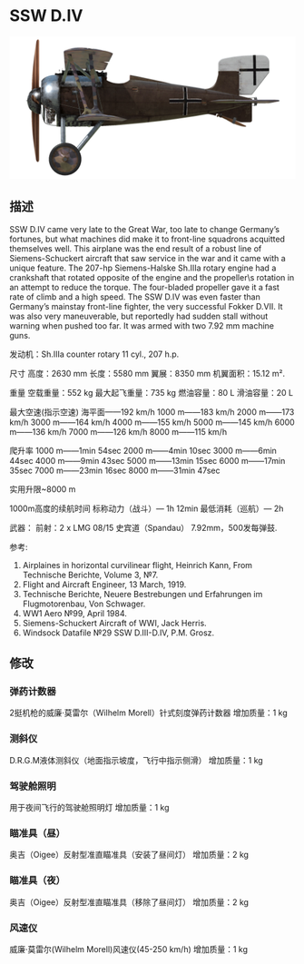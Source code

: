 ﻿# SSW D.IV

![schuckertdiv](../images/schuckertdiv.png)

## 描述

SSW D.IV came very late to the Great War, too late to change Germany’s fortunes, but what machines did make it to front-line squadrons acquitted themselves well. This airplane was the end result of a robust line of Siemens-Schuckert aircraft that saw service in the war and it came with a unique feature. The 207-hp Siemens-Halske Sh.IIIa rotary engine had a crankshaft that rotated opposite of the engine and the propeller\s rotation in an attempt to reduce the torque. The four-bladed propeller gave it a fast rate of climb and a high speed. The SSW D.IV was even faster than Germany’s mainstay front-line fighter, the very successful Fokker D.VII. It was also very maneuverable, but reportedly had sudden stall without warning when pushed too far. It was armed with two 7.92 mm machine guns.


发动机：Sh.IIIa counter rotary 11 cyl., 207 h.p.

尺寸
高度：2630 mm
长度：5580 mm
翼展：8350 mm
机翼面积：15.12 m².

重量
空载重量：552 kg
最大起飞重量：735 kg
燃油容量：80 L
滑油容量：20 L

最大空速(指示空速)
海平面——192 km/h
1000 m——183 km/h
2000 m——173 km/h
3000 m——164 km/h
4000 m——155 km/h
5000 m——145 km/h
6000 m——136 km/h
7000 m——126 km/h
8000 m——115 km/h

爬升率
1000 m——1min 54sec
2000 m——4min 10sec
3000 m——6min 44sec
4000 m——9min 43sec
5000 m——13min 15sec
6000 m——17min 35sec
7000 m——23min 16sec
8000 m——31min 47sec

实用升限~8000 m

1000m高度的续航时间
标称动力（战斗）— 1h 12min
最低消耗（巡航）— 2h

武器：
前射：2 х LMG 08/15 史宾道（Spandau） 7.92mm，500发每弹鼓.

参考:
1) Airplaines in horizontal curvilinear flight, Heinrich Kann, From Technische Berichte, Volume 3, №7.
2) Flight and Aircraft Engineer, 13 March, 1919.
3) Technische Berichte, Neuere Bestrebungen und Erfahrungen im Flugmotorenbau, Von Schwager.
4) WW1 Aero №99, April 1984.
5) Siemens-Schuckert Aircraft of WWI, Jack Herris.
6) Windsock Datafile №29 SSW D.III-D.IV, P.M. Grosz.

## 修改


### 弹药计数器

2挺机枪的威廉·莫雷尔（Wilhelm Morell）针式刻度弹药计数器
增加质量：1 kg


### 测斜仪

D.R.G.M液体测斜仪（地面指示坡度，飞行中指示侧滑）
增加质量：1 kg


### 驾驶舱照明

用于夜间飞行的驾驶舱照明灯
增加质量：1 kg


### 瞄准具（昼）

奥吉（Oigee）反射型准直瞄准具（安装了昼间灯）
增加质量：2 kg


### 瞄准具（夜）

奥吉（Oigee）反射型准直瞄准具（移除了昼间灯）
增加质量：2 kg


### 风速仪

威廉·莫雷尔(Wilhelm Morell)风速仪(45-250 km/h)
增加质量：1 kg
